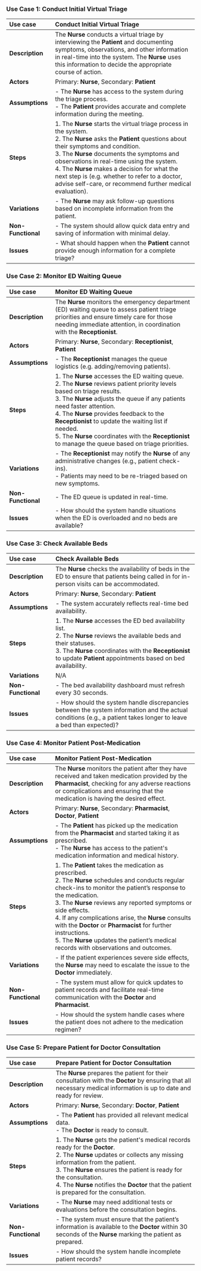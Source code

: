### Use Case 1: Conduct Initial Virtual Triage
| Use case | Conduct Initial Virtual Triage |
| :---- | :---- |
| **Description** | The **Nurse** conducts a virtual triage by interviewing the **Patient** and documenting symptoms, observations, and other information in real-time into the system. The **Nurse** uses this information to decide the appropriate course of action. |
| **Actors** | Primary: **Nurse**, Secondary: **Patient** |
| **Assumptions** | - The **Nurse** has access to the system during the triage process. <br> - The **Patient** provides accurate and complete information during the meeting. |
| **Steps** | 1. The **Nurse** starts the virtual triage process in the system. <br> 2. The **Nurse** asks the **Patient** questions about their symptoms and condition. <br> 3. The **Nurse** documents the symptoms and observations in real-time using the system. <br> 4. The **Nurse** makes a decision for what the next step is (e.g. whether to refer to a doctor, advise self-care, or recommend further medical evaluation). |
| **Variations** | - The **Nurse** may ask follow-up questions based on incomplete information from the patient. |
| **Non-Functional** | - The system should allow quick data entry and saving of information with minimal delay. |
| **Issues** | - What should happen when the **Patient** cannot provide enough information for a complete triage? |


### Use Case 2: Monitor ED Waiting Queue
| Use case | Monitor ED Waiting Queue |
| :---- | :---- |
| **Description** | The **Nurse** monitors the emergency department (ED) waiting queue to assess patient triage priorities and ensure timely care for those needing immediate attention, in coordination with the **Receptionist**. |
| **Actors** | Primary: **Nurse**, Secondary: **Receptionist**, **Patient** |
| **Assumptions** | - The **Receptionist** manages the queue logistics (e.g. adding/removing patients). |
| **Steps** | 1. The **Nurse** accesses the ED waiting queue. <br> 2. The **Nurse** reviews patient priority levels based on triage results. <br> 3. The **Nurse** adjusts the queue if any patients need faster attention. <br> 4. The **Nurse** provides feedback to the **Receptionist** to update the waiting list if needed. <br> 5. The **Nurse** coordinates with the **Receptionist** to manage the queue based on triage priorities. |
| **Variations** | - The **Receptionist** may notify the **Nurse** of any administrative changes (e.g., patient check-ins). <br> - Patients may need to be re-triaged based on new symptoms. |
| **Non-Functional** | - The ED queue is updated in real-time. |
| **Issues** | - How should the system handle situations when the ED is overloaded and no beds are available? |


### Use Case 3: Check Available Beds
| Use case | Check Available Beds |
| :---- | :---- |
| **Description** | The **Nurse** checks the availability of beds in the ED to ensure that patients being called in for in-person visits can be accommodated. |
| **Actors** | Primary: **Nurse**, Secondary: **Patient** |
| **Assumptions** | - The system accurately reflects real-time bed availability. |
| **Steps** | 1. The **Nurse** accesses the ED bed availability list. <br> 2. The **Nurse** reviews the available beds and their statuses. <br> 3. The **Nurse** coordinates with the **Receptionist** to update **Patient** appointments based on bed availability. |
| **Variations** | N/A |
| **Non-Functional** | - The bed availability dashboard must refresh every 30 seconds. |
| **Issues** | - How should the system handle discrepancies between the system information and the actual conditions (e.g., a patient takes longer to leave a bed than expected)? |


### Use Case 4: Monitor Patient Post-Medication
| Use case | Monitor Patient Post-Medication |
| :---- | :---- |
| **Description** | The **Nurse** monitors the patient after they have received and taken medication provided by the **Pharmacist**, checking for any adverse reactions or complications and ensuring that the medication is having the desired effect. |
| **Actors** | Primary: **Nurse**, Secondary: **Pharmacist**, **Doctor**, **Patient** |
| **Assumptions** | - The **Patient** has picked up the medication from the **Pharmacist** and started taking it as prescribed. <br> - The **Nurse** has access to the patient's medication information and medical history. |
| **Steps** | 1. The **Patient** takes the medication as prescribed. <br> 2. The **Nurse** schedules and conducts regular check-ins to monitor the patient’s response to the medication. <br> 3. The **Nurse** reviews any reported symptoms or side effects. <br> 4. If any complications arise, the **Nurse** consults with the **Doctor** or **Pharmacist** for further instructions. <br> 5. The **Nurse** updates the patient’s medical records with observations and outcomes. |
| **Variations** | - If the patient experiences severe side effects, the **Nurse** may need to escalate the issue to the **Doctor** immediately. |
| **Non-Functional** | - The system must allow for quick updates to patient records and facilitate real-time communication with the **Doctor** and **Pharmacist**. |
| **Issues** | - How should the system handle cases where the patient does not adhere to the medication regimen? |


### Use Case 5: Prepare Patient for Doctor Consultation
| Use case | Prepare Patient for Doctor Consultation |
| :---- | :---- |
| **Description** | The **Nurse** prepares the patient for their consultation with the **Doctor** by ensuring that all necessary medical information is up to date and ready for review. |
| **Actors** | Primary: **Nurse**, Secondary: **Doctor**, **Patient** |
| **Assumptions** | - The **Patient** has provided all relevant medical data. <br> - The **Doctor** is ready to consult. |
| **Steps** | 1. The **Nurse** gets the patient's medical records ready for the **Doctor**. <br> 2. The **Nurse** updates or collects any missing information from the patient. <br> 3. The **Nurse** ensures the patient is ready for the consultation. <br> 4. The **Nurse** notifies the **Doctor** that the patient is prepared for the consultation. |
| **Variations** | - The **Nurse** may need additional tests or evaluations before the consultation begins. |
| **Non-Functional** | - The system must ensure that the patient’s information is available to the **Doctor** within 30 seconds of the **Nurse** marking the patient as prepared. |
| **Issues** | - How should the system handle incomplete patient records? |


